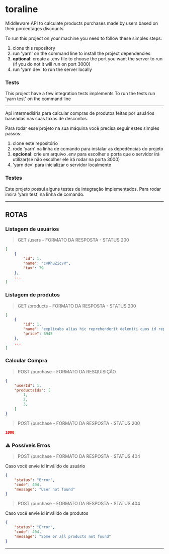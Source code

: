 # toraline
Middleware API to calculate products purchases made by users based on their porcentages discounts

To run this project on your machine you need to follow these simples steps:

1. clone this repository
2. run 'yarn' on the command line to install the project dependencies
3. **optional**: create a .env file to choose the port you want the server to run (if you do not it will run on port 3000)
4. run 'yarn dev' to run the server locally


### **Tests**

This project have a few integration tests implements
To run the tests run 'yarn test' on the command line

***

Api intermediária para calcular compras de produtos feitas por usuários baseadas nas suas taxas de descontos.

Para rodar esse projeto na sua máquina você precisa seguir estes simples passos:

1. clone este repositório
2. rode 'yarn' na linha de comando para instalar as depedências do projeto
3. **opcional**: crie um arquivo .env para escolher a porta que o servidor irá utilizar(se não escolher ele irá rodar na porta 3000)
4. 'yarn dev' para inicializar o servidor localmente


### **Testes**

Este projeto possui alguns testes de integração implementados. Para rodar insira 'yarn test' na linha de comando.
***


## **ROTAS**
### Listagem de usuários 

> GET /users - FORMATO DA RESPOSTA - STATUS 200

```json
[
    {
        "id": 1,    
        "name": "cvRhuZicvV",
        "tax": 79
    },
    ...
]
```

### Listagem de produtos 

> GET /products - FORMATO DA RESPOSTA - STATUS 200

```json
[
    {
        "id": 1,
        "name": "explicabo alias hic reprehenderit deleniti quos id reprehenderit consequuntur ipsam iure voluptatem ea culpa excepturi ducimus repudiandae ab",
        "price": 6945
    },
    ...
]
```

### Calcular Compra

> POST /purchase - FORMATO DA RESQUISIÇÃO 

```json
{
    "userId": 1,
    "productsIds": [
        1,
        2,
        3,
    ]
}   
```

> POST /purchase - FORMATO DA RESPOSTA - STATUS 200

```json
1000
```

### ⚠️ Possíveis Erros

> POST /purchase - FORMATO DA RESPOSTA - STATUS 404

Caso você envie id inválido de usuário

```JSON
{
    "status": "Error",
    "code": 404,
    "message": "User not found"
}
```

> POST /purchase - FORMATO DA RESPOSTA - STATUS 404

Caso você envie id inválido de produtos

```JSON
{
    "status": "Error",
    "code": 404,
    "message": "Some or all products not found"
}
```
***
